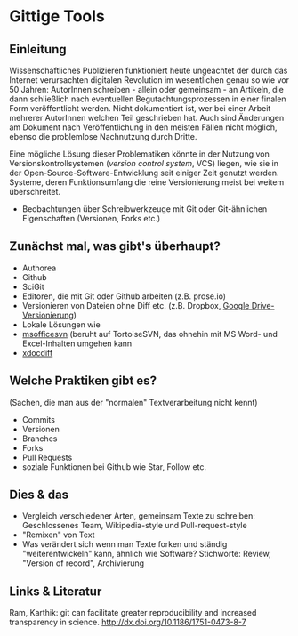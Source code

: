 # Gittige Tools

## Einleitung
Wissenschaftliches Publizieren funktioniert heute ungeachtet der durch das Internet verursachten digitalen Revolution im wesentlichen genau so wie vor 50 Jahren: AutorInnen schreiben - allein oder gemeinsam - an Artikeln, die dann schließlich nach eventuellen Begutachtungsprozessen in einer finalen Form veröffentlicht werden. Nicht dokumentiert ist, wer bei einer Arbeit mehrerer AutorInnen welchen Teil geschrieben hat. Auch sind Änderungen am Dokument nach Veröffentlichung in den meisten Fällen nicht möglich, ebenso die problemlose Nachnutzung durch Dritte.

Eine mögliche Lösung dieser Problematiken könnte in der Nutzung von Versionskontrollsystemen (*version control system*, VCS) liegen, wie sie in der Open-Source-Software-Entwicklung seit einiger Zeit genutzt werden. Systeme, deren Funktionsumfang die reine Versionierung meist bei weitem überschreitet.

- Beobachtungen über Schreibwerkzeuge mit Git oder Git-ähnlichen Eigenschaften (Versionen, Forks etc.)

## Zunächst mal, was gibt's überhaupt?

- Authorea
- Github
- SciGit
- Editoren, die mit Git oder Github arbeiten (z.B. prose.io)
- Versionieren von Dateien ohne Diff etc. (z.B. Dropbox, [Google Drive-Versionierung])
- Lokale Lösungen wie 
 - [msofficesvn] (beruht auf TortoiseSVN, das ohnehin mit MS Word- und Excel-Inhalten umgehen kann
 - [xdocdiff] 

## Welche Praktiken gibt es? 
(Sachen, die man aus der "normalen" Textverarbeitung nicht kennt)

- Commits
- Versionen
- Branches
- Forks
- Pull Requests
- soziale Funktionen bei Github wie Star, Follow etc.

## Dies & das

- Vergleich verschiedener Arten, gemeinsam Texte zu schreiben: Geschlossenes Team, Wikipedia-style und Pull-request-style
- "Remixen" von Text
- Was verändert sich wenn man Texte forken und ständig "weiterentwickeln" kann, ähnlich wie Software? Stichworte: Review, "Version of record", Archivierung

## Links & Literatur
Ram, Karthik: git can facilitate greater reproducibility and increased transparency in science. http://dx.doi.org/10.1186/1751-0473-8-7

[Google Drive-Versionierung]: http://support.google.com/drive/bin/answer.py?hl=de&answer=190843
[msofficesvn]: http://code.google.com/p/msofficesvn/
[xdocdiff]: http://freemind.s57.xrea.com/xdocdiff/e/index.html
